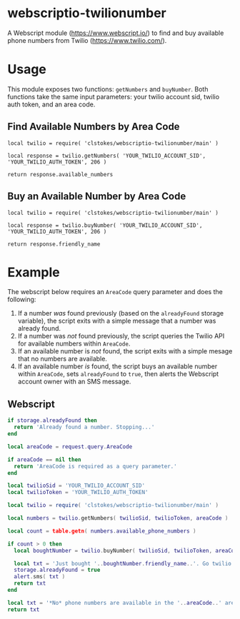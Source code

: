 # webscriptio-twilionumber

A Webscript module (https://www.webscript.io/) to find and buy available phone numbers from Twilio (https://www.twilio.com/).

# Usage

This module exposes two functions: `getNumbers` and `buyNumber`. Both functions take the same input parameters: your twilio account sid, twilio auth token, and an area code.

## Find Available Numbers by Area Code
```
local twilio = require( 'clstokes/webscriptio-twilionumber/main' )

local response = twilio.getNumbers( 'YOUR_TWILIO_ACCOUNT_SID', 'YOUR_TWILIO_AUTH_TOKEN', 206 )

return response.available_numbers
```

## Buy an Available Number by Area Code
```
local twilio = require( 'clstokes/webscriptio-twilionumber/main' )

local response = twilio.buyNumber( 'YOUR_TWILIO_ACCOUNT_SID', 'YOUR_TWILIO_AUTH_TOKEN', 206 )

return response.friendly_name
```

# Example

The webscript below requires an `AreaCode` query parameter and does the following:

1. If a number *was* found previously (based on the `alreadyFound` storage variable), the script exits with a simple message that a number was already found.
1. If a number was *not* found previously, the script queries the Twilio API for available numbers within `AreaCode`.
1. If an available number is *not* found, the script exits with a simple mesage that no numbers are available.
1. If an available number *is* found, the script buys an available number within `AreaCode`, sets `alreadyFound` to `true`, then alerts the Webscript account owner with an SMS message.

## Webscript 

```lua
if storage.alreadyFound then
  return 'Already found a number. Stopping...'
end

local areaCode = request.query.AreaCode

if areaCode == nil then
  return 'AreaCode is required as a query parameter.'
end

local twilioSid = 'YOUR_TWILIO_ACCOUNT_SID'
local twilioToken = 'YOUR_TWILIO_AUTH_TOKEN'

local twilio = require( 'clstokes/webscriptio-twilionumber/main' )

local numbers = twilio.getNumbers( twilioSid, twilioToken, areaCode )

local count = table.getn( numbers.available_phone_numbers )

if count > 0 then
  local boughtNumber = twilio.buyNumber( twilioSid, twilioToken, areaCode )

  local txt = 'Just bought '..boughtNumber.friendly_name..'. Go twilio!'
  storage.alreadyFound = true
  alert.sms( txt )
  return txt
end

local txt = '*No* phone numbers are available in the '..areaCode..' area code.'
return txt
```
